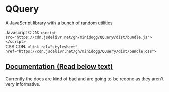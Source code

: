 # QQuery
A JavaScript library with a bunch of random utilities

Javascript CDN: ``<script src="https://cdn.jsdelivr.net/gh/minidogg/QQuery/dist/bundle.js"></script>``  
CSS CDN: ``<link rel="stylesheet" href="https://cdn.jsdelivr.net/gh/minidogg/QQuery/dist/bundle.css">``

## [Documentation (Read below text)](https://minidogg.github.io/QQuery/docs/index.html)
Currently the docs are kind of bad and are going to be redone as they aren't very informative.

